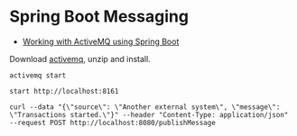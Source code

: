# Spring Boot Messaging

- [Working with ActiveMQ using Spring Boot](https://yewtu.be/watch?v=rupsZ27Ncvo)

Download [activemq](https://activemq.apache.org/components/classic/download/), unzip and install.

```shell
activemq start
```

```shell
start http://localhost:8161
```

```shell
curl --data "{\"source\": \"Another external system\", \"message\": \"Transactions started.\"}" --header "Content-Type: application/json" --request POST http://localhost:8080/publishMessage
```
